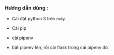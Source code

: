 ### Hướng dẫn dùng : 

- Cài đặt python 3 trên máy.

- Cài pip 

- cài pipenv 

- bật pipenv lên, rồi cài flask trong cái pipenv đó.  




